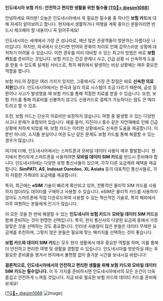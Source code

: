 **인도네시아 보험 카드: 안전하고 편리한 생활을 위한 필수품 [[TG💪+ @esim1088](https://t.me/s/esim1088)]**

안녕하세요 여러분! 오늘은 인도네시아에서 꼭 필요한 필수품 중 하나인 **보험 카드**에 대해 자세히 알아보려고 합니다. 현지에서 생활하거나 여행을 계획 중이신 분들이라면 반드시 체크해야 할 내용이니 꼭 읽어주세요!

인도네시아는 세계에서 가장 큰 섬나라로, 매년 많은 관광객들이 방문하는 아름다운 나라입니다. 하지만, 외국에서 오신다면 언어와 문화의 차이로 인해 갑작스러운 상황에 대처하기 어려울 수 있습니다. 이런 경우를 미리 대비할 수 있는 최고의 방법은 바로 **보험 카드**를 준비하는 것입니다. 보험 카드는 건강 문제나 사고, 긴급 상황 시 신속하게 도움을 받을 수 있도록 설계된 서비스로, 특히 해외에서 발생하는 비상 상황에는 매우 중요한 역할을 합니다.

보험 카드의 장점은 여러 가지가 있지만, 그중에서도 가장 큰 장점은 바로 **신속한 의료 지원**입니다. 인도네시아에서는 한국과 달리 의료 시스템이 조금 다르기 때문에, 급성 질환이나 사고가 발생했을 때 보험 카드를 통해 적절한 치료를 받을 수 있습니다. 또한, 보험 카드를 통해 의료비를 선불하지 않고도 신용카드로 결제가 가능하다는 점도 큰 메리트라고 할 수 있죠.

또한, 보험 카드는 단순히 의료비만 보장하지 않습니다. 여행 중 발생할 수 있는 다양한 사고나 문제가 포함되어 있습니다. 예를 들어, 지진이나 홍수 같은 자연재해로 인해 긴급 상황에 처하게 되었을 때, 보험 카드는 이러한 상황에서도 신속한 도움을 제공합니다. 이뿐만 아니라, 소지품 분실이나 여권 도난 같은 문제도 보험 카드를 통해 해결할 수 있는 경우가 많습니다.

여기에 더해, 인도네시아에서는 스마트폰과 모바일 데이터 사용이 매우 활발합니다. 현지에서 편리하게 스마트폰을 사용하려면 **모바일 데이터 SIM 카드**를 반드시 준비해야 합니다. 인도네시아에는 다양한 유명 통신사들이 있으며, 각각 다른 요금제와 혜택을 제공합니다. **SimPATI**, **AS**, **Indosat Ooredoo**, **XL Axiata** 등이 대표적인 통신사들로, 각자 저렴한 가격대의 요금제를 제공합니다.

특히, 최근에는 **eSIM** 기술이 빠르게 확산되고 있어, 전통적인 물리적 SIM 카드를 사용하지 않더라도 데이터를 구매하고 사용할 수 있습니다. eSIM은 물리적 카드를 사용하지 않아도 스마트폰에 직접 다운로드하여 사용할 수 있는 혁신적인 기술로, 특히 해외에서 자주 여행하는 분들에게 인기가 많습니다.

이 모든 것을 한 번에 해결할 수 있는 **인도네시아 보험 카드**와 **모바일 데이터 SIM 카드**를 함께 준비하는 것이 현명한 선택입니다. 특히, 현지 통신사의 다양한 요금제 중에서 가장 알맞은 것을 선택하는 것도 중요합니다. 인터넷 사용량이 많은 분들은 데이터 무제한 요금제를 추천하며, 그렇지 않은 분들은 필요에 맞는 패키지를 선택하는 것이 좋습니다.

**보험 카드와 데이터 SIM 카드**는 모두 현지 생활에서 매우 중요한 역할을 하며, 이를 통해 더 안전하고 편리한 여행 및 생활을 경험할 수 있습니다. 인도네시아를 방문하실 때는 꼭 필요한 준비물을 챙겨서 현지에서 불편함 없이 즐거운 시간을 보내시길 바랍니다!

**결론적으로, 인도네시아에서의 안전하고 편리한 생활을 위해 보험 카드와 모바일 데이터 SIM 카드는 필수입니다.** 이 두 가지를 준비하시면 인도네시아에서의 모든 순간이 더욱 즐겁고 안전하게 느껴질 것입니다. 지금 바로 필요한 보험 카드와 데이터 카드를 준비해보세요!

[[TG💪+ @esim1088](https://t.me/s/esim1088) ![Image](https://i.postimg.cc/Y0z9fWf4/image.png)]